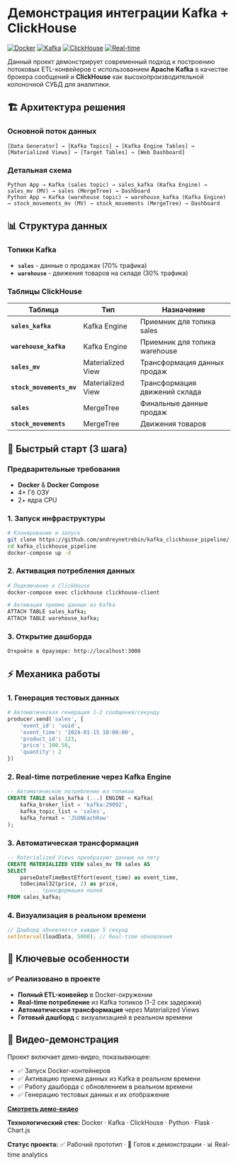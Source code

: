 # Демонстрация интеграции Kafka + ClickHouse

[![Docker](https://img.shields.io/badge/Docker-✓-blue)](https://docker.com)
[![Kafka](https://img.shields.io/badge/Kafka-✓-blue)](https://kafka.apache.org)
[![ClickHouse](https://img.shields.io/badge/ClickHouse-✓-blue)](https://clickhouse.com)
[![Real-time](https://img.shields.io/badge/Real--time-✓-green)](https://clickhouse.com)

Данный проект демонстрирует современный подход к построению потоковых ETL-конвейеров с использованием **Apache Kafka** в
качестве брокера сообщений и **ClickHouse** как высокопроизводительной колоночной СУБД для аналитики.

## 🏗️ Архитектура решения

### Основной поток данных

```text
[Data Generator] → [Kafka Topics] → [Kafka Engine Tables] → [Materialized Views] → [Target Tables] → [Web Dashboard]
```

### Детальная схема

```text
Python App → Kafka (sales topic) → sales_kafka (Kafka Engine) → sales_mv (MV) → sales (MergeTree) → Dashboard
Python App → Kafka (warehouse topic) → warehouse_kafka (Kafka Engine) → stock_movements_mv (MV) → stock_movements (MergeTree) → Dashboard
```

## 📊 Структура данных

### Топики Kafka

- **`sales`** - данные о продажах (70% трафика)
- **`warehouse`** - движения товаров на складе (30% трафика)

### Таблицы ClickHouse

| Таблица                  | Тип               | Назначение                    |
|--------------------------|-------------------|-------------------------------|
| **`sales_kafka`**        | Kafka Engine      | Приемник для топика sales     |
| **`warehouse_kafka`**    | Kafka Engine      | Приемник для топика warehouse |
| **`sales_mv`**           | Materialized View | Трансформация данных продаж   |
| **`stock_movements_mv`** | Materialized View | Трансформация движений склада |
| **`sales`**              | MergeTree         | Финальные данные продаж       |
| **`stock_movements`**    | MergeTree         | Движения товаров              |

## 🚀 Быстрый старт (3 шага)

### Предварительные требования

- **Docker** & **Docker Compose**
- 4+ Гб ОЗУ
- 2+ ядра CPU

### 1. Запуск инфраструктуры

```bash
# Клонирование и запуск
git clone https://github.com/andreynetrebin/kafka_clickhouse_pipeline/
cd kafka_clickhouse_pipeline
docker-compose up -d
```

### 2. Активация потребления данных

```bash
# Подключение к ClickHouse
docker-compose exec clickhouse clickhouse-client

# Активация приема данных из Kafka
ATTACH TABLE sales_kafka;
ATTACH TABLE warehouse_kafka;
```

### 3. Открытие дашборда

```
Откройте в браузере: http://localhost:3000
```

## ⚡ Механика работы

### 1. Генерация тестовых данных

```python
# Автоматическая генерация 1-2 сообщения/секунду
producer.send('sales', {
    'event_id': 'uuid',
    'event_time': '2024-01-15 10:00:00',
    'product_id': 123,
    'price': 100.50,
    'quantity': 2
})
```

### 2. Real-time потребление через Kafka Engine

```sql
-- Автоматическое потребление из топиков
CREATE TABLE sales_kafka (...) ENGINE = Kafka(
    kafka_broker_list = 'kafka:29092',
    kafka_topic_list = 'sales',
    kafka_format = 'JSONEachRow'
);
```

### 3. Автоматическая трансформация

```sql
-- Materialized Views преобразуют данные на лету
CREATE MATERIALIZED VIEW sales_mv TO sales AS
SELECT 
    parseDateTimeBestEffort(event_time) as event_time,
    toDecimal32(price, 2) as price,
    -- ... трансформация полей
FROM sales_kafka;
```

### 4. Визуализация в реальном времени

```javascript
// Дашборд обновляется каждые 5 секунд
setInterval(loadData, 5000); // Real-time обновления
```

## 🎯 Ключевые особенности

### ✅ Реализовано в проекте

- **Полный ETL-конвейер** в Docker-окружении
- **Real-time потребление** из Kafka топиков (1-2 сек задержки)
- **Автоматическая трансформация** через Materialized Views
- **Готовый дашборд** с визуализацией в реальном времени

## 🎥 Видео-демонстрация

Проект включает демо-видео, показывающее:

- ✅ Запуск Docker-контейнеров 
- ✅ Активацию приема данных из Kafka в реальном времени
- ✅ Работу дашборда с обновлением в реальном времени
- ✅ Генерацию тестовых данных и их отображение

[**Смотреть демо-видео**](https://disk.yandex.ru/i/gm4MXOuTgg_GOA)

**Технологический стек:** Docker · Kafka · ClickHouse · Python · Flask · Chart.js

**Статус проекта:** ✅ Рабочий прототип · 🚀 Готов к демонстрации · 📊 Real-time analytics
